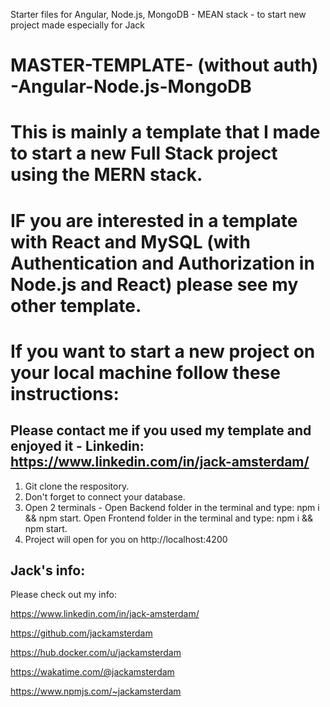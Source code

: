 Starter files for Angular, Node.js, MongoDB - MEAN stack -  to start new project made especially for Jack

# MASTER-TEMPLATE- (without auth) -Angular-Node.js-MongoDB
# This is mainly a template that I made to start a new Full Stack project using the MERN stack.
# IF you are interested in a template with React and MySQL (with Authentication and Authorization in Node.js and React) please see my other template.
# If you want to start a new project on your local machine follow these instructions:
## Please contact me if you used my template and enjoyed it - Linkedin: **https://www.linkedin.com/in/jack-amsterdam/**

1. Git clone the respository.
2. Don't forget to connect your database.
2. Open 2 terminals - Open Backend folder in the terminal and type: npm i && npm start. Open Frontend folder in the terminal and type: npm i && npm start.
3. Project will open for you on http://localhost:4200


## Jack's info:

Please check out my info:

https://www.linkedin.com/in/jack-amsterdam/

https://github.com/jackamsterdam

https://hub.docker.com/u/jackamsterdam

https://wakatime.com/@jackamsterdam

https://www.npmjs.com/~jackamsterdam


